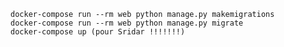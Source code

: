 
	docker-compose run --rm web python manage.py makemigrations
	docker-compose run --rm web python manage.py migrate
	docker-compose up (pour Sridar !!!!!!!)
